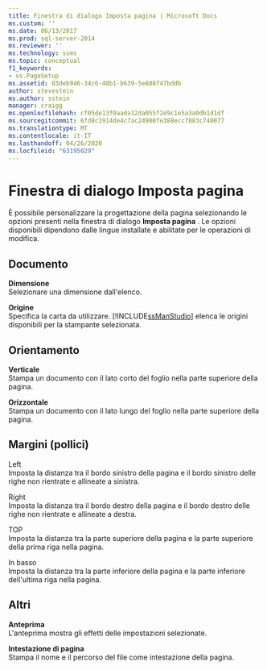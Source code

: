 ```yaml
---
title: Finestra di dialogo Imposta pagina | Microsoft Docs
ms.custom: ''
ms.date: 06/13/2017
ms.prod: sql-server-2014
ms.reviewer: ''
ms.technology: ssms
ms.topic: conceptual
f1_keywords:
- vs.PageSetup
ms.assetid: 03deb946-34c6-48b1-b639-5e888f47bddb
author: stevestein
ms.author: sstein
manager: craigg
ms.openlocfilehash: cf05de13f0aada12da055f2e9c1e5a3a0db1d1df
ms.sourcegitcommit: 6fd8c1914de4c7ac24900fe388ecc7883c740077
ms.translationtype: MT
ms.contentlocale: it-IT
ms.lasthandoff: 04/26/2020
ms.locfileid: "63195029"
---
```

# <a name="page-setup-dialog-box"></a>Finestra di dialogo Imposta pagina
  È possibile personalizzare la progettazione della pagina selezionando le opzioni presenti nella finestra di dialogo **Imposta pagina** . Le opzioni disponibili dipendono dalle lingue installate e abilitate per le operazioni di modifica.  
  
## <a name="paper"></a>Documento  
 **Dimensione**  
 Selezionare una dimensione dall'elenco.  
  
 **Origine**  
 Specifica la carta da utilizzare. [!INCLUDE[ssManStudio](../../includes/ssmanstudio-md.md)] elenca le origini disponibili per la stampante selezionata.  
  
## <a name="orientation"></a>Orientamento  
 **Verticale**  
 Stampa un documento con il lato corto del foglio nella parte superiore della pagina.  
  
 **Orizzontale**  
 Stampa un documento con il lato lungo del foglio nella parte superiore della pagina.  
  
## <a name="margins-inches"></a>Margini (pollici)  
 Left  
 Imposta la distanza tra il bordo sinistro della pagina e il bordo sinistro delle righe non rientrate e allineate a sinistra.  
  
 Right  
 Imposta la distanza tra il bordo destro della pagina e il bordo destro delle righe non rientrate e allineate a destra.  
  
 TOP  
 Imposta la distanza tra la parte superiore della pagina e la parte superiore della prima riga nella pagina.  
  
 In basso  
 Imposta la distanza tra la parte inferiore della pagina e la parte inferiore dell'ultima riga nella pagina.  
  
## <a name="other"></a>Altri  
 **Anteprima**  
 L'anteprima mostra gli effetti delle impostazioni selezionate.  
  
 **Intestazione di pagina**  
 Stampa il nome e il percorso del file come intestazione della pagina.  
  
  

